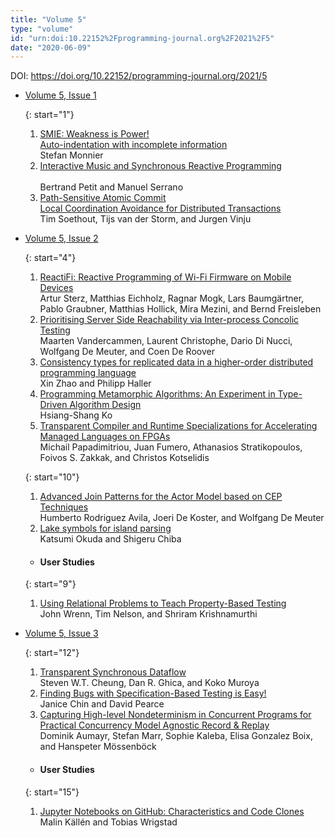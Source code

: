```yaml
---
title: "Volume 5"
type: "volume"
id: "urn:doi:10.22152%2Fprogramming-journal.org%2F2021%2F5"
date: "2020-06-09"
---
```

DOI: <https://doi.org/10.22152/programming-journal.org/2021/5>


* [Volume 5, Issue 1](issue1)  




  {: start="1"}
  1. [SMIE: Weakness is Power!  
Auto-indentation with incomplete information](/2021/5/1)  
Stefan Monnier
  1. [Interactive Music and Synchronous Reactive Programming  
](/2021/5/2)  
Bertrand Petit and Manuel Serrano
  1. [Path-Sensitive Atomic Commit  
Local Coordination Avoidance for Distributed Transactions](/2021/5/3)  
Tim Soethout, Tijs van der Storm, and Jurgen Vinju



* [Volume 5, Issue 2](issue2)  




  {: start="4"}
  1. [ReactiFi: Reactive Programming of Wi-Fi Firmware on Mobile Devices](/2021/5/4)  
Artur Sterz, Matthias Eichholz, Ragnar Mogk, Lars Baumgärtner, Pablo Graubner, Matthias Hollick, Mira Mezini, and Bernd Freisleben
  1. [Prioritising Server Side Reachability via Inter-process Concolic Testing](/2021/5/5)  
Maarten Vandercammen, Laurent Christophe, Dario Di Nucci, Wolfgang De Meuter, and Coen De Roover
  1. [Consistency types for replicated data in a higher-order distributed programming language](/2021/5/6)  
Xin Zhao and Philipp Haller
  1. [Programming Metamorphic Algorithms: An Experiment in Type-Driven Algorithm Design](/2021/5/7)  
Hsiang-Shang Ko
  1. [Transparent Compiler and Runtime Specializations for Accelerating Managed Languages on FPGAs](/2021/5/8)  
Michail Papadimitriou, Juan Fumero, Athanasios Stratikopoulos, Foivos S. Zakkak, and Christos Kotselidis

  {: start="10"}
  1. [Advanced Join Patterns for the Actor Model based on CEP Techniques](/2021/5/10)  
Humberto Rodriguez Avila, Joeri De Koster, and Wolfgang De Meuter
  1. [Lake symbols for island parsing](/2021/5/11)  
Katsumi Okuda and Shigeru Chiba



  - #### User Studies




  {: start="9"}
  1. [Using Relational Problems to Teach Property-Based Testing](/2021/5/9)  
John Wrenn, Tim Nelson, and Shriram Krishnamurthi



* [Volume 5, Issue 3](issue3)  




  {: start="12"}
  1. [Transparent Synchronous Dataflow](/2021/5/12)  
Steven W.T. Cheung, Dan R. Ghica, and Koko Muroya
  1. [Finding Bugs with Specification-Based Testing is Easy!](/2021/5/13)  
Janice Chin and David Pearce
  1. [Capturing High-level Nondeterminism in Concurrent Programs for Practical Concurrency Model Agnostic Record & Replay](/2021/5/14)  
Dominik Aumayr, Stefan Marr, Sophie Kaleba, Elisa Gonzalez Boix, and Hanspeter Mössenböck



  - #### User Studies




  {: start="15"}
  1. [Jupyter Notebooks on GitHub: Characteristics and Code Clones](/2021/5/15)  
Malin Källén and Tobias Wrigstad






